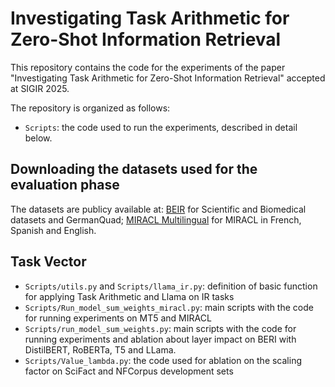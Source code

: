 # Investigating Task Arithmetic for Zero-Shot Information Retrieval

This repository contains the code for the experiments of the paper "Investigating Task Arithmetic for Zero-Shot Information Retrieval" accepted at SIGIR 2025.

The repository is organized as follows:

- `Scripts`: the code used to run the experiments, described in detail below.


## Downloading the datasets used for the evaluation phase

The datasets are publicy available at: 
<a href="url">[BEIR](https://github.com/beir-cellar/beir)</a> for Scientific and Biomedical datasets and GermanQuad;
<a href="url">[MIRACL Multilingual](https://github.com/project-miracl/miracl)</a> for MIRACL in French, Spanish and English.


## Task Vector

- `Scripts/utils.py` and `Scripts/llama_ir.py`: definition of basic function for applying Task Arithmetic and Llama on IR tasks
- `Scripts/Run_model_sum_weights_miracl.py`: main scripts with the code for running experiments on MT5 and MIRACL
- `Scripts/run_model_sum_weights.py`: main scripts with the code for running experiments and ablation about layer impact on BERI with DistilBERT, RoBERTa, T5 and LLama.
- `Scripts/Value_lambda.py`: the code used for ablation on the scaling factor on SciFact and NFCorpus development sets
